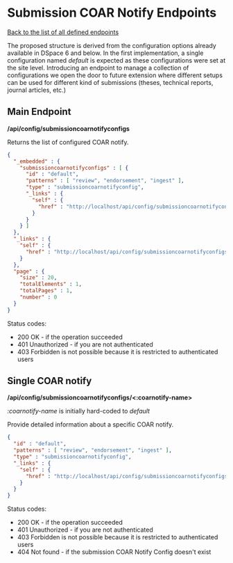 # Submission COAR Notify Endpoints
[Back to the list of all defined endpoints](endpoints.md)

The proposed structure is derived from the configuration options already available in DSpace 6 and below.
In the first implementation, a single configuration named *default* is expected as these configurations were set at the site level.
Introducing an endpoint to manage a collection of configurations we open the door to future extension where different setups can be used for different kind of submissions (theses, technical reports, journal articles, etc.)

## Main Endpoint
**/api/config/submissioncoarnotifyconfigs**

Returns the list of configured COAR notify.

```json
{
  "_embedded" : {
    "submissioncoarnotifyconfigs" : [ {
      "id" : "default",
      "patterns" : [ "review", "endorsement", "ingest" ],
      "type" : "submissioncoarnotifyconfig",
      "_links" : {
        "self" : {
          "href" : "http://localhost/api/config/submissioncoarnotifyconfigs/default"
        }
      }
    } ]
  },
  "_links" : {
    "self" : {
      "href" : "http://localhost/api/config/submissioncoarnotifyconfigs"
    }
  },
  "page" : {
    "size" : 20,
    "totalElements" : 1,
    "totalPages" : 1,
    "number" : 0
  }
}
```

Status codes:
* 200 OK - if the operation succeeded
* 401 Unauthorized - if you are not authenticated
* 403 Forbidden is not possible because it is restricted to authenticated users

## Single COAR notify
**/api/config/submissioncoarnotifyconfigs/<:coarnotify-name>**

*:coarnotify-name* is initially hard-coded to *default*

Provide detailed information about a specific COAR notify.
```json
{
  "id" : "default",
  "patterns" : [ "review", "endorsement", "ingest" ],
  "type" : "submissioncoarnotifyconfig",
  "_links" : {
    "self" : {
      "href" : "http://localhost/api/config/submissioncoarnotifyconfigs/default"
    }
  }
}
```

Status codes:
* 200 OK - if the operation succeeded
* 401 Unauthorized - if you are not authenticated
* 403 Forbidden is not possible because it is restricted to authenticated users
* 404 Not found - if the submission COAR Notify Config doesn't exist